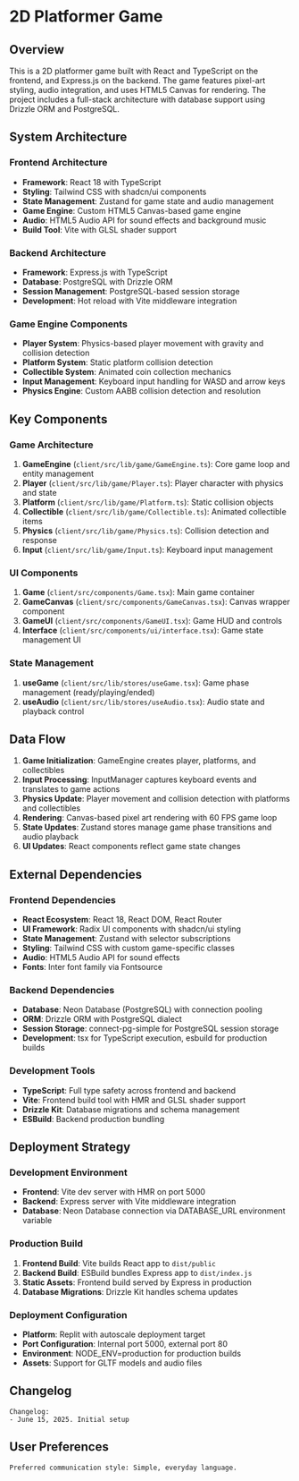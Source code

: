 # 2D Platformer Game

## Overview

This is a 2D platformer game built with React and TypeScript on the frontend, and Express.js on the backend. The game features pixel-art styling, audio integration, and uses HTML5 Canvas for rendering. The project includes a full-stack architecture with database support using Drizzle ORM and PostgreSQL.

## System Architecture

### Frontend Architecture
- **Framework**: React 18 with TypeScript
- **Styling**: Tailwind CSS with shadcn/ui components
- **State Management**: Zustand for game state and audio management
- **Game Engine**: Custom HTML5 Canvas-based game engine
- **Audio**: HTML5 Audio API for sound effects and background music
- **Build Tool**: Vite with GLSL shader support

### Backend Architecture
- **Framework**: Express.js with TypeScript
- **Database**: PostgreSQL with Drizzle ORM
- **Session Management**: PostgreSQL-based session storage
- **Development**: Hot reload with Vite middleware integration

### Game Engine Components
- **Player System**: Physics-based player movement with gravity and collision detection
- **Platform System**: Static platform collision detection
- **Collectible System**: Animated coin collection mechanics
- **Input Management**: Keyboard input handling for WASD and arrow keys
- **Physics Engine**: Custom AABB collision detection and resolution

## Key Components

### Game Architecture
1. **GameEngine** (`client/src/lib/game/GameEngine.ts`): Core game loop and entity management
2. **Player** (`client/src/lib/game/Player.ts`): Player character with physics and state
3. **Platform** (`client/src/lib/game/Platform.ts`): Static collision objects
4. **Collectible** (`client/src/lib/game/Collectible.ts`): Animated collectible items
5. **Physics** (`client/src/lib/game/Physics.ts`): Collision detection and response
6. **Input** (`client/src/lib/game/Input.ts`): Keyboard input management

### UI Components
1. **Game** (`client/src/components/Game.tsx`): Main game container
2. **GameCanvas** (`client/src/components/GameCanvas.tsx`): Canvas wrapper component
3. **GameUI** (`client/src/components/GameUI.tsx`): Game HUD and controls
4. **Interface** (`client/src/components/ui/interface.tsx`): Game state management UI

### State Management
1. **useGame** (`client/src/lib/stores/useGame.tsx`): Game phase management (ready/playing/ended)
2. **useAudio** (`client/src/lib/stores/useAudio.tsx`): Audio state and playback control

## Data Flow

1. **Game Initialization**: GameEngine creates player, platforms, and collectibles
2. **Input Processing**: InputManager captures keyboard events and translates to game actions
3. **Physics Update**: Player movement and collision detection with platforms and collectibles
4. **Rendering**: Canvas-based pixel art rendering with 60 FPS game loop
5. **State Updates**: Zustand stores manage game phase transitions and audio playback
6. **UI Updates**: React components reflect game state changes

## External Dependencies

### Frontend Dependencies
- **React Ecosystem**: React 18, React DOM, React Router
- **UI Framework**: Radix UI components with shadcn/ui styling
- **State Management**: Zustand with selector subscriptions
- **Styling**: Tailwind CSS with custom game-specific classes
- **Audio**: HTML5 Audio API for sound effects
- **Fonts**: Inter font family via Fontsource

### Backend Dependencies
- **Database**: Neon Database (PostgreSQL) with connection pooling
- **ORM**: Drizzle ORM with PostgreSQL dialect
- **Session Storage**: connect-pg-simple for PostgreSQL session storage
- **Development**: tsx for TypeScript execution, esbuild for production builds

### Development Tools
- **TypeScript**: Full type safety across frontend and backend
- **Vite**: Frontend build tool with HMR and GLSL shader support
- **Drizzle Kit**: Database migrations and schema management
- **ESBuild**: Backend production bundling

## Deployment Strategy

### Development Environment
- **Frontend**: Vite dev server with HMR on port 5000
- **Backend**: Express server with Vite middleware integration
- **Database**: Neon Database connection via DATABASE_URL environment variable

### Production Build
1. **Frontend Build**: Vite builds React app to `dist/public`
2. **Backend Build**: ESBuild bundles Express app to `dist/index.js`
3. **Static Assets**: Frontend build served by Express in production
4. **Database Migrations**: Drizzle Kit handles schema updates

### Deployment Configuration
- **Platform**: Replit with autoscale deployment target
- **Port Configuration**: Internal port 5000, external port 80
- **Environment**: NODE_ENV=production for production builds
- **Assets**: Support for GLTF models and audio files

## Changelog

```
Changelog:
- June 15, 2025. Initial setup
```

## User Preferences

```
Preferred communication style: Simple, everyday language.
```